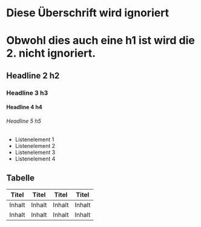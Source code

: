# Diese Überschrift wird ignoriert

# Obwohl dies auch eine h1 ist wird die 2. nicht ignoriert.

## Headline 2 h2

### Headline 3 h3

#### Headline 4 h4

###### Headline 5 h5

- Listenelement 1
- Listenelement 2
- Listenelement 3
- Listenelement 4

## Tabelle

| Titel  | Titel  | Titel  | Titel  |
|--------|--------|--------|--------|
| Inhalt | Inhalt | Inhalt | Inhalt |
| Inhalt | Inhalt | Inhalt | Inhalt |
